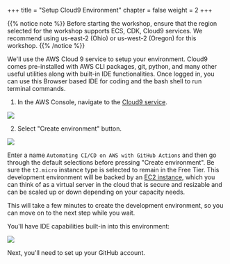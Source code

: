+++
title = "Setup Cloud9 Environment"
chapter = false
weight = 2
+++

{{% notice note %}}
Before starting the workshop, ensure that the region selected for the workshop supports ECS, CDK, Cloud9 services. We recommend using us-east-2 (Ohio) or us-west-2 (Oregon) for this workshop.
{{% /notice %}}

We'll use the AWS Cloud 9 service to setup your environment. Cloud9 comes pre-installed with AWS CLI packages, git, python, and many other useful utilities along with built-in IDE functionalities. Once logged in, you can use this Browser based IDE for coding and the bash shell to run terminal commands.

1. In the AWS Console, navigate to the [Cloud9 service](https://console.aws.amazon.com/cloud9/home).

![](/images/nav-cloud9.png)

2. Select "Create environment" button.

![](/images/create-cloud9.png)

Enter a name `Automating CI/CD on AWS with GitHub Actions` and then go through the default selections before pressing "Create environment". Be sure the `t2.micro` instance type is selected to remain in the Free Tier. This development environment will be backed by an [EC2 instance](https://aws.amazon.com/ec2/), which you can think of as a virtual server in the cloud that is secure and resizable and can be scaled up or down depending on your capacity needs.

This will take a few minutes to create the development environment, so you can move on to the next step while you wait.

You'll have IDE capabilities built-in into this environment:

![](/images/cloud9-ide.png)

Next, you'll need to set up your GitHub account.